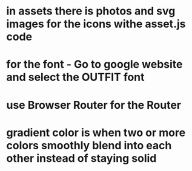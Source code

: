 # in assets there is photos and svg images for the icons withe asset.js code

# for the font - Go to google website and select the OUTFIT  font 

# use Browser Router for the Router 

 # gradient color is when two or more colors smoothly blend into each other instead of staying solid
